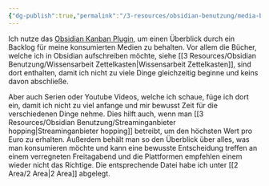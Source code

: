 ```yaml
---
{"dg-publish":true,"permalink":"/3-resources/obsidian-benutzung/media-backlog/","created":"2024-04-21T13:06:58.745+02:00","updated":"2024-04-22T07:46:22.670+02:00"}
---
```



Ich nutze das [Obsidian Kanban Plugin](https://publish.obsidian.md/kanban/Obsidian+Kanban+Plugin), um einen Überblick durch ein Backlog für meine konsumierten Medien zu behalten. Vor allem die Bücher, welche ich in Obsidian aufschreiben möchte, siehe [[3 Resources/Obsidian Benutzung/Wissensarbeit Zettelkasten\|Wissensarbeit Zettelkasten]], sind dort enthalten, damit ich nicht zu viele Dinge gleichzeitig beginne und keins davon abschließe.

Aber auch Serien oder Youtube Videos, welche ich schaue, füge ich dort ein, damit ich nicht zu viel anfange und mir bewusst Zeit für die verschiedenen Dinge nehme. Dies hilft auch, wenn man [[3 Resources/Obsidian Benutzung/Streaminganbieter hopping\|Streaminganbieter hopping]] betreibt, um den höchsten Wert pro Euro zu erhalten.
Außerdem behält man so den Überblick über alles, was man konsumieren möchte und kann eine bewusste Entscheidung treffen an einem verregneten Freitagabend und die Plattformen empfehlen einem wieder nicht das Richtige.
Die entsprechende Datei habe ich unter [[2 Area/2 Area\|2 Area]] abgelegt.
